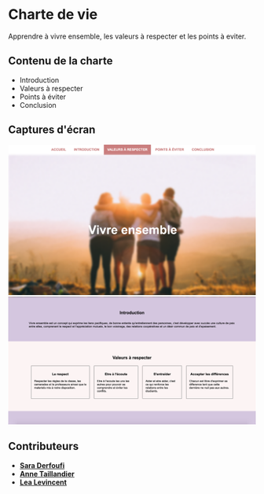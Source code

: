 # Charte de vie

Apprendre à vivre ensemble,  les valeurs à respecter et les points à eviter.

## Contenu de la charte

* Introduction
* Valeurs à respecter
* Points à éviter
* Conclusion

## Captures d'écran

![Page d'accueil](image/screenshot/home.png)
![Page d'accueil](image/screenshot/intro.png)

## Contributeurs

* [**Sara Derfoufi**](https://github.com/saboulhaya)
* [**Anne Taillandier**](https://github.com/anne076)
* [**Lea Levincent**](https://github.com/leavincent)
